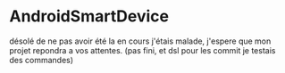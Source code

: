 # AndroidSmartDevice
désolé de ne pas avoir été la en cours j'étais malade, j'espere que mon projet repondra a vos attentes. (pas fini, et dsl pour les commit je testais des commandes)
